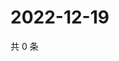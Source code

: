 # 2022-12-19

共 0 条

<!-- BEGIN WEIBO -->
<!-- 最后更新时间 Mon Dec 19 2022 13:01:01 GMT+0800 (China Standard Time) -->

<!-- END WEIBO -->
